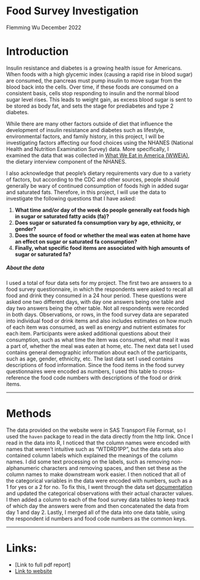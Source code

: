 Food Survey Investigation
================
Flemming Wu
December 2022

# Introduction

Insulin resistance and diabetes is a growing health issue for Americans.
When foods with a high glycemic index (causing a rapid rise in blood
sugar) are consumed, the pancreas must pump insulin to move sugar from
the blood back into the cells. Over time, if these foods are consumed on
a consistent basis, cells stop responding to insulin and the normal
blood sugar level rises. This leads to weight gain, as excess blood
sugar is sent to be stored as body fat, and sets the stage for
prediabetes and type 2 diabetes.  

While there are many other factors outside of diet that influence the
development of insulin resistance and diabetes such as lifestyle,
environmental factors, and family history, in this project, I will be
investigating factors affecting our food choices using the NHANES
(National Health and Nutrition Examination Survey) data. More
specifically, I examined the data that was collected in [What We Eat in
America
(WWEIA)](https://www.ars.usda.gov/northeast-area/beltsville-md-bhnrc/beltsville-human-nutrition-research-center/food-surveys-research-group/docs/wweia-documentation-and-data-sets/),
the dietary interview component of the NHANES.  

I also acknowledge that people’s dietary requirements vary due to a
variety of factors, but according to the CDC and other sources, people
should generally be wary of continued consumption of foods high in added
sugar and saturated fats. Therefore, in this project, I will use the
data to investigate the following questions that I have asked:  

1.  **What time and/or day of the week do people generally eat foods
    high in sugar or saturated fatty acids (fa)?**
2.  **Does sugar or saturated fa consumption vary by age, ethnicity, or
    gender?**
3.  **Does the source of food or whether the meal was eaten at home have
    an effect on sugar or saturated fa consumption?**
4.  **Finally, what specific food items are associated with high amounts
    of sugar or saturated fa?**

##### About the data

I used a total of four data sets for my project. The first two are
answers to a food survey questionnaire, in which the respondents were
asked to recall all food and drink they consumed in a 24 hour period.
These questions were asked one two different days, with day one answers
being one table and day two answers being the other table. Not all
respondents were recorded in both days. Observations, or rows, in the
food survey data are separated into individual food or drink items and
also includes estimates on how much of each item was consumed, as well
as energy and nutrient estimates for each item. Participants were asked
additional questions about their consumption, such as what time the item
was consumed, what meal it was a part of, whether the meal was eaten at
home, etc. The next data set I used contains general demographic
information about each of the participants, such as age, gender,
ethnicity, etc. The last data set I used contains descriptions of food
information. Since the food items in the food survey questionnaires were
encoded as numbers, I used this table to cross-reference the food code
numbers with descriptions of the food or drink items.

------------------------------------------------------------------------

# Methods

The data provided on the website were in SAS Transport File Format, so I
used the `haven` package to read in the data directly from the http
link. Once I read in the data into R, I noticed that the column names
were encoded with names that weren’t intuitive such as “WTDRD1PP”, but
the data sets also contained column labels which explained the meanings
of the column names. I did some text processing on the labels, such as
removing non-alphanumeric characters and removing spaces, and then set
these as the column names to make downstream work easier. I then noticed
that all of the categorical variables in the data were encoded with
numbers, such as a 1 for yes or a 2 for no. To fix this, I went through
the data set
[documentation](https://wwwn.cdc.gov/NCHS/nhanes/2017-2018/P_DR2IFF.htm)
and updated the categorical observations with their actual character
values. I then added a column to each of the food survey data tables to
keep track of which day the answers were from and then concatenated the
data from day 1 and day 2. Lastly, I merged all of the data into one
data table, using the respondent id numbers and food code numbers as the
common keys.

------------------------------------------------------------------------

# Links:

* [Link to full pdf report]
* [Link to website](https://beta.rstudioconnect.com/content/5eb7fe2f-634b-4c87-bcd2-44a23b041478/)